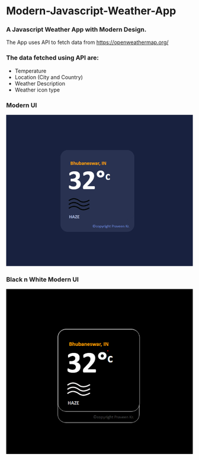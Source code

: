 # Modern-Javascript-Weather-App
### A Javascript Weather App with Modern Design.

The App uses API to fetch data from https://openweathermap.org/

### The data fetched using API are:
- Temperature
- Location (City and Country)
- Weather Description
- Weather icon type

### Modern UI
![alt text](https://github.com/PraveenKrGit/Javascript-Weather-App/blob/752663fe87a825ef9cc711733520e15ce396f661/weather/images/Screenshot1.png)

### Black n White Modern UI
![alt text](https://github.com/PraveenKrGit/Javascript-Weather-App/blob/752663fe87a825ef9cc711733520e15ce396f661/weather/images/Screenshot2.png)
